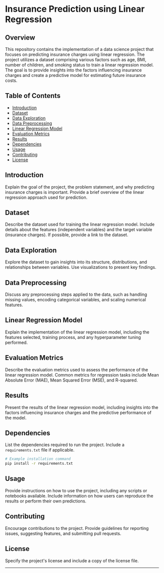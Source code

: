 # Insurance Prediction using Linear Regression

## Overview

This repository contains the implementation of a data science project that focuses on predicting insurance charges using linear regression. The project utilizes a dataset comprising various factors such as age, BMI, number of children, and smoking status to train a linear regression model. The goal is to provide insights into the factors influencing insurance charges and create a predictive model for estimating future insurance costs.

## Table of Contents

- [Introduction](#introduction)
- [Dataset](#dataset)
- [Data Exploration](#data-exploration)
- [Data Preprocessing](#data-preprocessing)
- [Linear Regression Model](#linear-regression-model)
- [Evaluation Metrics](#evaluation-metrics)
- [Results](#results)
- [Dependencies](#dependencies)
- [Usage](#usage)
- [Contributing](#contributing)
- [License](#license)

## Introduction

Explain the goal of the project, the problem statement, and why predicting insurance charges is important. Provide a brief overview of the linear regression approach used for prediction.

## Dataset

Describe the dataset used for training the linear regression model. Include details about the features (independent variables) and the target variable (insurance charges). If possible, provide a link to the dataset.

## Data Exploration

Explore the dataset to gain insights into its structure, distributions, and relationships between variables. Use visualizations to present key findings.

## Data Preprocessing

Discuss any preprocessing steps applied to the data, such as handling missing values, encoding categorical variables, and scaling numerical features.

## Linear Regression Model

Explain the implementation of the linear regression model, including the features selected, training process, and any hyperparameter tuning performed.

## Evaluation Metrics

Describe the evaluation metrics used to assess the performance of the linear regression model. Common metrics for regression tasks include Mean Absolute Error (MAE), Mean Squared Error (MSE), and R-squared.

## Results

Present the results of the linear regression model, including insights into the factors influencing insurance charges and the predictive performance of the model.

## Dependencies

List the dependencies required to run the project. Include a `requirements.txt` file if applicable.

```bash
# Example installation command
pip install -r requirements.txt
```

## Usage

Provide instructions on how to use the project, including any scripts or notebooks available. Include information on how users can reproduce the results or perform their own predictions.

## Contributing

Encourage contributions to the project. Provide guidelines for reporting issues, suggesting features, and submitting pull requests.

## License

Specify the project's license and include a copy of the license file.

---
